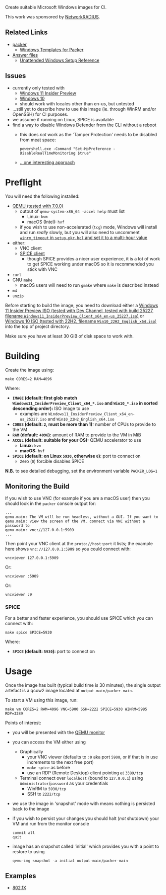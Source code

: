 Create suitable Microsoft Windows images for CI.

This work was sponsored by [NetworkRADIUS](https://networkradius.com/).

## Related Links

 * [packer](https://www.packer.io/docs)
     * [Windows Templates for Packer](https://github.com/StefanScherer/packer-windows)
 * [Answer files](https://docs.microsoft.com/windows-hardware/manufacture/desktop/update-windows-settings-and-scripts-create-your-own-answer-file-sxs)
     * [Unattended Windows Setup Reference](https://docs.microsoft.com/windows-hardware/customize/desktop/unattend/)

## Issues

 * currently only tested with
     * [Windows 11 Insider Preview](https://www.microsoft.com/software-download/windowsinsiderpreviewiso)
     * [Windows 10](https://www.microsoft.com/software-download/windows10ISO)
     * should work with locales other than en-us, but untested
 * ...still yet to describe how to use this image (ie. through WinRM and/or OpenSSH) for CI purposes.
 * we assume if running on Linux, SPICE is available
 * find a way to disable Windows Defender from the CLI without a reboot
     * this does *not* work as the 'Tamper Protection' needs to be disabled from meat space:

           powershell.exe -Command "Set-MpPreference -DisableRealTimeMonitoring $true"

     * [...one interesting approach](https://github.com/mandiant/commando-vm/issues/136#issuecomment-674270169)

# Preflight

You will need the following installed:

 * [QEMU (tested with 7.0.0)](https://www.qemu.org/)
     * output of `qemu-system-x86_64 -accel help` must list
         * Linux: `kvm`
         * macOS (Intel): `hvf`
     * if you wish to use non-accelerated (`tcg`) mode, Windows will install and run *really* slowly, but you will also need to uncomment [`winrm_timeout` in `setup.pkr.hcl` and set it to a multi-hour value](https://www.packer.io/plugins/builders/qemu)
 * either:
     * VNC client
     * [SPICE client](https://www.spice-space.org/)
         * though SPICE provides a nicer user experience, it is a lot of work to get SPICE working under macOS so it is recommended you stick with VNC
 * `curl`
 * GNU `make`
     * macOS users will need to run `gmake` where `make` is described instead
 * `m4`
 * `unzip`

Before starting to build the image, you need to download either a [Windows 11 Insider Preview ISO (tested with Dev Channel, tested with build 25227, filename `Windows11_InsiderPreview_Client_x64_en-us_25227.iso`)](https://www.microsoft.com/software-download/windowsinsiderpreviewiso) or [Windows 10 ISO (tested with 22H2, filename `Win10_22H2_English_x64.iso`)](https://www.microsoft.com/software-download/windows10ISO) into the top of project directory.

Make sure you have at least 30 GiB of disk space to work with.

# Building

Create the image using:

    make CORES=2 RAM=4096

Where:

 * **`IMAGE` (default: first glob match `Windows11_InsiderPreview_Client_x64_*.iso` and `Win10_*.iso` in sorted descending order):** ISO image to use
     * examples are `Windows11_InsiderPreview_Client_x64_en-us_25227.iso` and `Win10_22H2_English_x64.iso`
 * **`CORES` (default: `2`, must be more than 1):** number of CPUs to provide to the VM
 * **`RAM` (default: `4096`):** amount of RAM to provide to the VM in MiB
 * **`ACCEL` (default: suitable for your OS):** QEMU accelerator to use
     * **Linux:** `kvm`
     * **macOS:** `hvf`
 * **`SPICE` (default: on Linux `5930`, otherwise `0`):** port to connect on
     * zero (`0`) forcible disables SPICE

**N.B.** to see detailed debugging, set the environment variable `PACKER_LOG=1`

## Monitoring the Build

If you wish to use VNC (for example if you are a macOS user) then you should look in the `packer` console output for:

    ...
    qemu.main: The VM will be run headless, without a GUI. If you want to
    qemu.main: view the screen of the VM, connect via VNC without a password to
    qemu.main: vnc://127.0.0.1:5909
    ...

Then point your VNC client at the `proto://host:port` it lists; the example here shows `vnc://127.0.0.1:5909` so you could connect with:

    vncviewer 127.0.0.1:5909

Or:

    vncviewer :5909

Or:

    vncviewer :9

### SPICE

For a better and faster experience, you should use SPICE which you can connect with:

    make spice SPICE=5930

Where:

 * **`SPICE` (default: `5930`):** port to connect on

# Usage

Once the image has built (typical build time is 30 minutes), the single output artefact is a qcow2 image located at `output-main/packer-main`.

To start a VM using this image, run:

    make vm CORES=2 RAM=4096 VNC=5900 SSH=2222 SPICE=5930 WINRM=5985 RDP=3389
Points of interest:

 * you will be presented with the [QEMU monitor](https://qemu.readthedocs.io/en/latest/system/monitor.html)
 * you can access the VM either using
     * Graphically
         * your VNC viewer (defaults to `:0` aka port `5900`, or if that is in use increments to the next free port)
         * `make spice` as before
         * use an RDP (Remote Desktop) client pointing at `3389/tcp`
     * Terminal connect over `localhost` (bound to `127.0.0.1`) using `Administrator`/`password` as your credentials
         * WinRM to `5930/tcp`
         * SSH to `2222/tcp`
 * we use the image in 'snapshot' mode with means nothing is persisted back to the image
 * if you wish to persist your changes you should halt (*not* shutdown) your VM and run from the monitor console

       commit all
       quit

 * image has an snapshot called 'initial' which provides you with a point to restore to using

       qemu-img snapshot -a initial output-main/packer-main

## Examples

 * [802.1X](./examples/dot1x)
